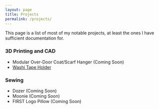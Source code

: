 ```yaml
---
layout: page
title: Projects
permalink: /projects/
---
```


This page is a list of most of my notable projects, at least the ones I have sufficient documentation for.

### 3D Printing and CAD

* Modular Over-Door Coat/Scarf Hanger (Coming Soon)
* [Washi Tape Holder](/2019/01/22/washi)

### Sewing

* Dozer (Coming Soon)
* Moonie (Coming Soon)
* FIRST Logo Pillow (Coming Soon)
